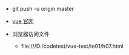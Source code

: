 - git push -u origin master

- [vue 官网](https://cn.vuejs.org/v2/guide/index.html)

- 浏览器访问文件 
    - file:///D:/codetest/vue-test/te01/h07.html